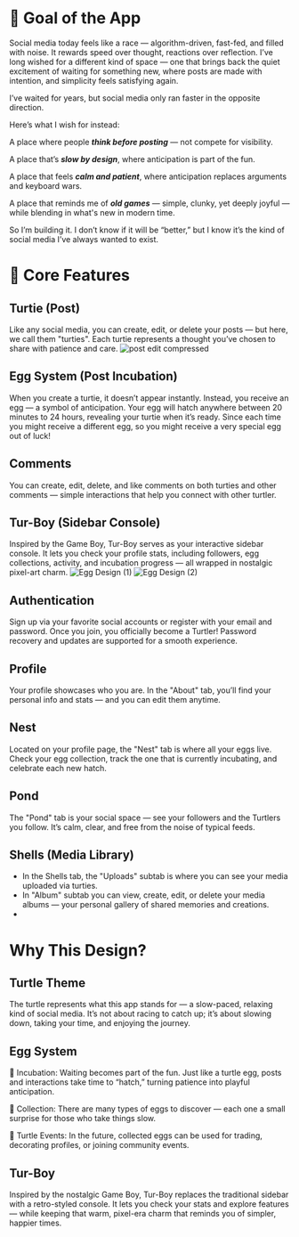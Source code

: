 # 🌿 Goal of the App
Social media today feels like a race — algorithm-driven, fast-fed, and filled with noise. It rewards speed over thought, reactions over reflection. I’ve long wished for a different kind of space — one that brings back the quiet excitement of waiting for something new, where posts are made with intention, and simplicity feels satisfying again.

I’ve waited for years, but social media only ran faster in the opposite direction.

Here’s what I wish for instead:

A place where people ***think before posting*** — not compete for visibility.

A place that’s ***slow by design***, where anticipation is part of the fun.

A place that feels ***calm and patient***, where anticipation replaces arguments and keyboard wars.

A place that reminds me of ***old games*** — simple, clunky, yet deeply joyful — while blending in what's new in modern time.

So I’m building it.
I don’t know if it will be “better,” but I know it’s the kind of social media I’ve always wanted to exist.


# 🐢 Core Features
## Turtie (Post)
Like any social media, you can create, edit, or delete your posts — but here, we call them "turties". Each turtie represents a thought you’ve chosen to share with patience and care.
![post edit compressed](https://github.com/user-attachments/assets/79fda65c-c0b9-484d-b768-e36cce77fc3b)

## Egg System (Post Incubation)
When you create a turtie, it doesn’t appear instantly. Instead, you receive an egg — a symbol of anticipation. Your egg will hatch anywhere between 20 minutes to 24 hours, revealing your turtie when it’s ready. Since each time you might receive a different egg, so you might receive a very special egg out of luck!

## Comments
You can create, edit, delete, and like comments on both turties and other comments — simple interactions that help you connect with other turtler.

## Tur-Boy (Sidebar Console)
Inspired by the Game Boy, Tur-Boy serves as your interactive sidebar console. It lets you check your profile stats, including followers, egg collections, activity, and incubation progress — all wrapped in nostalgic pixel-art charm.
![Egg Design (1)](https://github.com/user-attachments/assets/608070f9-cc8c-4ab6-aac4-08c9cc4ea01c)
![Egg Design (2)](https://github.com/user-attachments/assets/971ebce6-f9f7-4206-ac2d-0b61642f28c5)

## Authentication
Sign up via your favorite social accounts or register with your email and password. Once you join, you officially become a Turtler! Password recovery and updates are supported for a smooth experience.

## Profile
Your profile showcases who you are. In the "About" tab, you’ll find your personal info and stats — and you can edit them anytime.

## Nest
Located on your profile page, the "Nest" tab is where all your eggs live. Check your egg collection, track the one that is currently incubating, and celebrate each new hatch.

## Pond
The "Pond" tab is your social space — see your followers and the Turtlers you follow. It’s calm, clear, and free from the noise of typical feeds.

## Shells (Media Library)
- In the Shells tab, the "Uploads" subtab is where you can see your media uploaded via turties.
- In "Album" subtab you can view, create, edit, or delete your media albums — your personal gallery of shared memories and creations.
- 
# Why This Design?
## Turtle Theme
The turtle represents what this app stands for — a slow-paced, relaxing kind of social media. It’s not about racing to catch up; it’s about slowing down, taking your time, and enjoying the journey.

## Egg System

🥚 Incubation: Waiting becomes part of the fun. Just like a turtle egg, posts and interactions take time to “hatch,” turning patience into playful anticipation.

🎁 Collection: There are many types of eggs to discover — each one a small surprise for those who take things slow.

🌊 Turtle Events: In the future, collected eggs can be used for trading, decorating profiles, or joining community events.

## Tur-Boy
Inspired by the nostalgic Game Boy, Tur-Boy replaces the traditional sidebar with a retro-styled console. It lets you check your stats and explore features — while keeping that warm, pixel-era charm that reminds you of simpler, happier times.
